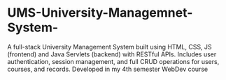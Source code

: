 # UMS-University-Managemnet-System-
A full-stack University Management System built using HTML, CSS, JS (frontend) and Java Servlets (backend) with RESTful APIs. Includes user authentication, session management, and full CRUD operations for users, courses, and records. Developed in my 4th semester WebDev course
